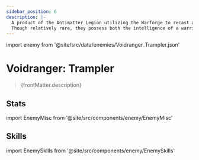 ```yaml
---
sidebar_position: 6
description: |-
  A product of the Antimatter Legion utilizing the Warforge to recast and fuse remnants of fallen warriors and Leviathans.
  Though relatively rare, they possess both the intelligence of a warrior and the power and mobility of a Leviathan. Its screech can summon a large number of Voidrangers.
---
```


import enemy from '@site/src/data/enemies/Voidranger_Trampler.json'

# Voidranger: Trampler
<blockquote>{frontMatter.description}</blockquote>

## Stats

import EnemyMisc from '@site/src/components/enemy/EnemyMisc'

<EnemyMisc enemy={enemy} variant={0} />

## Skills

import EnemySkills from '@site/src/components/enemy/EnemySkills'

<EnemySkills enemy={enemy} variant={0} />
